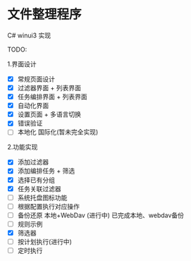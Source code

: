 # 文件整理程序

C# winui3 实现

TODO:

1.界面设计

- [x] 常规页面设计
- [x] 过滤器界面 + 列表界面
- [x] 任务编排界面 + 列表界面
- [x] 自动化界面
- [x] 设置页面 + 多语言切换
- [x] 错误验证
- [ ] 本地化 国际化(暂未完全实现)

2.功能实现

- [x] 添加过滤器
- [x] 添加编排任务 + 筛选
- [x] 选择已有分组
- [x] 任务关联过滤器
- [ ] 系统托盘图标功能
- [ ] 根据配置执行对应操作
- [ ] 备份还原 本地+WebDav (进行中) 已完成本地、webdav备份
- [ ] 规则示例
- [x] 筛选器
- [ ] 按计划执行(进行中)
- [ ] 定时执行
